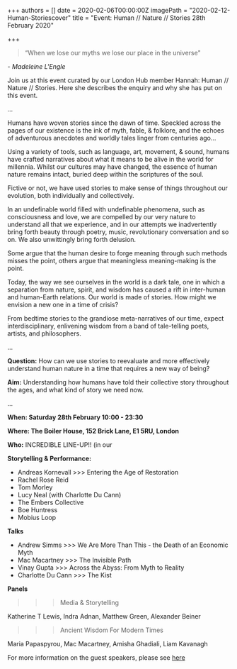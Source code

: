 +++
authors = []
date = 2020-02-06T00:00:00Z
imagePath = "2020-02-12-Human-Storiescover"
title = "Event: Human // Nature // Stories 28th February 2020"

+++
> “When we lose our myths we lose our place in the universe"

_- Madeleine L'Engle_

Join us at this event curated by our London Hub member Hannah: Human // Nature // Stories. Here she describes the enquiry and why she has put on this event.

...

Humans have woven stories since the dawn of time. Speckled across the pages of our existence is the ink of myth, fable, & folklore, and the echoes of adventurous anecdotes and worldly tales linger from centuries ago…

Using a variety of tools, such as language, art, movement, & sound, humans have crafted narratives about what it means to be alive in the world for millennia. Whilst our cultures may have changed, the essence of human nature remains intact, buried deep within the scriptures of the soul.

Fictive or not, we have used stories to make sense of things throughout our evolution, both individually and collectively.

In an undefinable world filled with undefinable phenomena, such as consciousness and love, we are compelled by our very nature to understand all that we experience, and in our attempts we inadvertently bring forth beauty through poetry, music, revolutionary conversation and so on. We also unwittingly bring forth delusion.

Some argue that the human desire to forge meaning through such methods misses the point, others argue that meaningless meaning-making is the point.

Today, the way we see ourselves in the world is a dark tale, one in which a separation from nature, spirit, and wisdom has caused a rift in inter-human and human-Earth relations. Our world is made of stories. How might we envision a new one in a time of crisis?

From bedtime stories to the grandiose meta-narratives of our time, expect interdisciplinary, enlivening wisdom from a band of tale-telling poets, artists, and philosophers.

...

**Question:** How can we use stories to reevaluate and more effectively understand human nature in a time that requires a new way of being?

**Aim:** Understanding how humans have told their collective story throughout the ages, and what kind of story we need now.

...

**When: Saturday 28th February 10:00 - 23:30**

**Where: The Boiler House, 152 Brick Lane, E1 5RU, London**

**Who:** INCREDIBLE LINE-UP!! (in our 

**Storytelling & Performance:**

* Andreas Kornevall >>> Entering the Age of Restoration
* Rachel Rose Reid
* Tom Morley
* Lucy Neal (with Charlotte Du Cann)
* The Embers Collective
* Boe Huntress
* Mobius Loop

**Talks**

* Andrew Simms >>> We Are More Than This - the Death of an Economic Myth
* Mac Macartney >>> The Invisible Path
* Vinay Gupta >>> Across the Abyss: From Myth to Reality
* Charlotte Du Cann >>> The Kist

**Panels**

>>> Media & Storytelling

Katherine T Lewis, Indra Adnan, Matthew Green, Alexander Beiner

>>> Ancient Wisdom For Modern Times

Maria Papaspyrou, Mac Macartney, Amisha Ghadiali, Liam Kavanagh

For more information on the guest speakers, please see [here](https://www.facebook.com/events/2474328776113672/ "here")